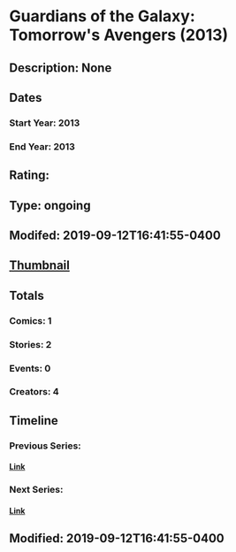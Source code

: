 # Guardians of the Galaxy: Tomorrow's Avengers (2013)
## Description: None
## Dates
### Start Year: 2013
### End Year: 2013
## Rating: 
## Type: ongoing
## Modifed: 2019-09-12T16:41:55-0400
## [Thumbnail](http://i.annihil.us/u/prod/marvel/i/mg/f/20/52cdbdfa146c8.jpg)
## Totals
### Comics: 1
### Stories: 2
### Events: 0
### Creators: 4
## Timeline
### Previous Series: 
#### [Link]()
### Next Series: 
#### [Link]()
## Modified: 2019-09-12T16:41:55-0400